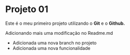 # Projeto 01
Este é o meu primeiro projeto utilizando o **Git** e o **Github.**

Adicionando mais uma modificação no Readme.md

- Adicionada uma nova branch no projeto
- Adicionada uma nova funcionalidade
